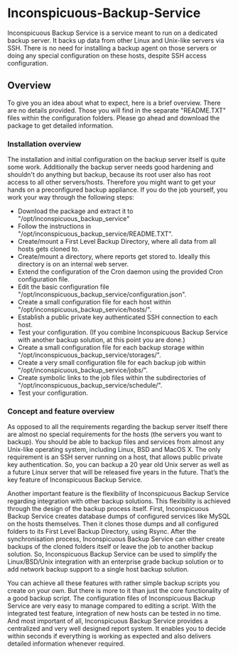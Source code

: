 # Inconspicuous-Backup-Service

Inconspicuous Backup Service is a service meant to run on a dedicated backup server. It backs up data from other Linux and Unix-like servers via SSH. There is no need for installing a backup agent on those servers or doing any special configuration on these hosts, despite SSH access configuration.

## Overview

To give you an idea about what to expect, here is a brief overview. There are no details provided. Those you will find in the separate "README.TXT" files within the configuration folders. Please go ahead and download the package to get detailed information.

### Installation overview

The installation and initial configuration on the backup server itself is quite some work. Additionally the backup server needs good hardening and shouldn't do anything but backup, because its root user also has root access to all other servers/hosts. Therefore you might want to get your hands on a preconfigured backup appliance. If you do the job yourself, you work your way through the following steps:
* Download the package and extract it to "/opt/inconspicuous_backup_service" 
* Follow the instructions in "/opt/inconspicuous_backup_service/README.TXT".
 * Create/mount a First Level Backup Directory, where all data from all hosts gets cloned to. 
 * Create/mount a directory, where reports get stored to. Ideally this directory is on an internal web server. 
 * Extend the configuration of the Cron daemon using the provided Cron configuration file.
 * Edit the basic configuration file "/opt/inconspicuous_backup_service/configuration.json". 
 * Create a small configuration file for each host within "/opt/inconspicuous_backup_service/hosts/". 
 * Establish a public private key authenticated SSH connection to each host. 
 * Test your configuration. (If you combine Inconspicuous Backup Service with another backup solution, at this point you are done.) 
 * Create a small configuration file for each backup storage within "/opt/inconspicuous_backup_service/storages/". 
 * Create a very small configuration file for each backup job within "/opt/inconspicuous_backup_service/jobs/". 
 * Create symbolic links to the job files within the subdirectories of "/opt/inconspicuous_backup_service/schedule/". 
 * Test your configuration.
 
### Concept and feature overview

As opposed to all the requirements regarding the backup server itself there are almost no special requirements for the hosts (the servers you want to backup). You should be able to backup files and services from almost any Unix-like operating system, including Linux, BSD and MacOS X. The only requirement is an SSH server running on a host, that allows public private key authentication. So, you can backup a 20 year old Unix server as well as a future Linux server that will be released five years in the future. That’s the key feature of Inconspicuous Backup Service.

Another important feature is the flexibility of Inconspicuous Backup Service regarding integration with other backup solutions. This flexibility is achieved through the design of the backup process itself. First, Inconspicuous Backup Service creates database dumps of configured services like MySQL on the hosts themselves. Then it clones those dumps and all configured folders to its First Level Backup Directory, using Rsync. After the synchronisation process, Inconspicuous Backup Service can either create backups of the cloned folders itself or leave the job to another backup solution. So, Inconspicuous Backup Service can be used to simplify the Linux/BSD/Unix integration with an enterprise grade backup solution or to add network backup support to a single host backup solution.

You can achieve all these features with rather simple backup scripts you create on your own. But there is more to it than just the core functionality of a good backup script. The configuration files of Inconspicuous Backup Service are very easy to manage compared to editing a script. With the integrated test feature, integration of new hosts can be tested in no time. And most important of all, Inconspicuous Backup Service provides a centralized and very well designed report system. It enables you to decide within seconds if everything is working as expected and also delivers detailed information whenever required.
